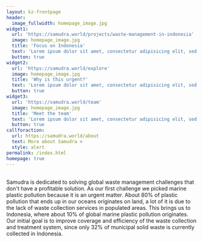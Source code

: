 ```yaml
---
layout: kz-frontpage
header:
  image_fullwidth: homepage_image.jpg
widget1:
  url: 'https://samudra.world/projects/waste-management-in-indonesia'
  image: homepage_image.jpg
  title: 'Focus on Indonesia'
  text: 'Lorem ipsum dolor sit amet, consectetur adipisicing elit, sed do eiusmod tempor incididunt ut labore et dolore magna aliqua.'
  button: true
widget2:
  url: 'https://samudra.world/explore'
  image: homepage_image.jpg
  title: 'Why is this urgent?'
  text: 'Lorem ipsum dolor sit amet, consectetur adipisicing elit, sed do eiusmod tempor incididunt ut labore et dolore magna aliqua.'
  button: true
widget3:
  url: 'https://samudra.world/team'
  image: homepage_image.jpg
  title: 'Meet the team'
  text: 'Lorem ipsum dolor sit amet, consectetur adipisicing elit, sed do eiusmod tempor incididunt ut labore et dolore magna aliqua.'
  button: true
callforaction:
  url: https://samudra.world/about
  text: More about Samudra >
  style: alert
permalink: /index.html
homepage: true
---
```


<br/>
Samudra is dedicated to solving global waste management challenges that don't have a profitable solution. 
As our first challenge we picked marine plastic pollution because it is an urgent matter. 
About 80% of plastic pollution that ends up in our oceans originates on land, a lot of it is due to the lack of waste collection services in populated areas. 
This brings us to Indonesia, where about 10% of global marine plastic pollution originates. 
Our initial goal is to improve coverage and efficiency of the waste collection and treatment system, since only 32% of municipal solid waste is currently collected in Indonesia.



